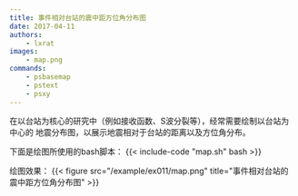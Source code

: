 ```yaml
---
title: 事件相对台站的震中距方位角分布图
date: 2017-04-11
authors:
    - lxrat
images:
    - map.png
commands:
    - psbasemap
    - pstext
    - psxy
---
```


在以台站为核心的研究中（例如接收函数、S波分裂等），经常需要绘制以台站为中心的
地震分布图，以展示地震相对于台站的距离以及方位角分布。

下面是绘图所使用的bash脚本：
{{< include-code "map.sh" bash >}}

绘图效果：
{{< figure src="/example/ex011/map.png" title="事件相对台站的震中距方位角分布图" >}}
